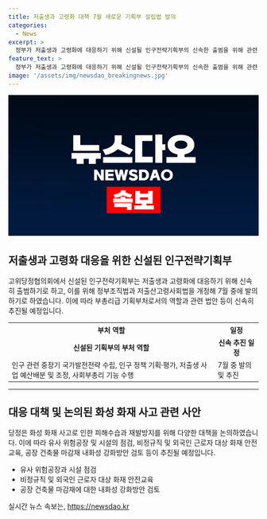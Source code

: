 ```yaml
---
title: 저출생과 고령화 대책 7월 새로운 기획부 설립법 발의
categories:
  - News
excerpt: >
  정부가 저출생과 고령화에 대응하기 위해 신설될 인구전략기획부의 신속한 출범을 위해 관련 법안을 7월 중 발의하기로 결정했다. 이에 대한 고위당정협의회가 열린 서울 종로구에서 통과되었으며, 부총리급 기획부처 신설과 정부조직법 개정안 및 저출산·고령사회 기본법 개정안이 이에 포함된다. 신설될 기획부는 인구 관련 국가발전전략 수립, 정책 기획·평가, 예산배분 및 조정 등의 업무를 담당하며, 관계부처는 정책과 사업을 담당할 계획이다. 추가로 화성 화재 사고 피해수습 및 재발방지 대책도 논의되었다. 
feature_text: >
  정부가 저출생과 고령화에 대응하기 위해 신설될 인구전략기획부의 신속한 출범을 위해 관련 법안을 7월 중 발의하기로 결정했다. 이에 대한 고위당정협의회가 열린 서울 종로구에서 통과되었으며, 부총리급 기획부처 신설과 정부조직법 개정안 및 저출산·고령사회 기본법 개정안이 이에 포함된다. 신설될 기획부는 인구 관련 국가발전전략 수립, 정책 기획·평가, 예산배분 및 조정 등의 업무를 담당하며, 관계부처는 정책과 사업을 담당할 계획이다. 추가로 화성 화재 사고 피해수습 및 재발방지 대책도 논의되었다. 
image: '/assets/img/newsdao_breakingnews.jpg'
---
```


<p><img src="/assets/img/newsdao_breakingnews.jpg" alt="pcversion 속보" /></p>

<h2 data-ke-size="size26">저출생과 고령화 대응을 위한 신설된 인구전략기획부</h2>

<p data-ke-size="size16">고위당정협의회에서 신설된 인구전략기획부는 저출생과 고령화에 대응하기 위해 신속히 출범하기로 하고, 이를 위해 정부조직법과 저출산고령사회법을 개정해 7월 중에 발의하기로 하였습니다. 이에 따라 부총리급 기획부처로서의 역할과 관련 법안 등이 신속히 추진될 예정입니다.</p>

<table>
  <tr>
    <th>부처 역할</th>
    <th>일정</th>
  </tr>
  <tr>
    <td style="text-align: center; height: 17px;"><b>신설된 기획부의 부처 역할</b></td>
    <td style="text-align: center; height: 17px;"><b>신속 추진 일정</b></td>
  </tr>
  <tr>
    <td>인구 관련 중장기 국가발전전략 수립, 인구 정책 기획·평가, 저출생 사업 예산배분 및 조정, 사회부총리 기능 수행</td>
    <td>7월 중 발의 및 추진</td>
  </tr>
</table>

<hr>

<h2 data-ke-size="size26">대응 대책 및 논의된 화성 화재 사고 관련 사안</h2>

<p data-ke-size="size16">당정은 화성 화재 사고로 인한 피해수습과 재발방지를 위해 다양한 대책을 논의하였습니다. 이에 따라 유사 위험공장 및 시설의 점검, 비정규직 및 외국인 근로자 대상 화재 안전교육, 공장 건축물 마감재 내화성 강화방안 검토 등이 추진될 예정입니다.</p>

<ul>
  <li>유사 위험공장과 시설 점검</li>
  <li>비정규직 및 외국인 근로자 대상 화재 안전교육</li>
  <li>공장 건축물 마감재에 대한 내화성 강화방안 검토</li>
</ul>
실시간 뉴스 속보는, <a href="https://newsdao.kr" rel="dofollow">https://newsdao.kr</a>


